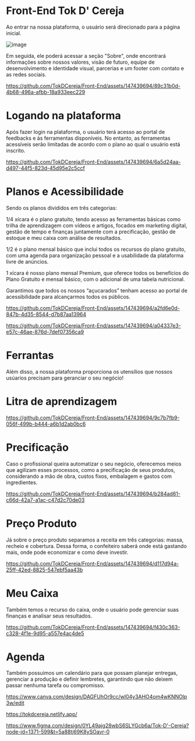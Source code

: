 # Front-End Tok D' Cereja

 Ao entrar na nossa plataforma, o usuário será direcionado para a página inicial.

![image](https://github.com/TokDCereja/Front-End/assets/147439694/f4416bcc-999b-4a14-b141-9265152c8438)

 Em seguida, ele poderá acessar a seção "Sobre", onde encontrará informações sobre nossos valores, visão de futuro, equipe de desenvolvimento e identidade visual, parcerias e um footer com contato e as redes sociais.


https://github.com/TokDCereja/Front-End/assets/147439694/89c31b0d-4b68-496a-afbb-18a933eec229


# Logando na plataforma


 Após fazer login na plataforma, o usuário terá acesso ao portal de feedbacks e às ferramentas disponíveis. No entanto, as ferramentas acessíveis serão limitadas de acordo com o plano ao qual o usuário está inscrito.

https://github.com/TokDCereja/Front-End/assets/147439694/6a5d24aa-d497-44f5-823d-45d95e2c5ccf

# Planos e Acessibilidade

Sendo os planos divididos em três categorias:

1/4 xícara é o plano gratuito, tendo acesso as ferramentas básicas como trilha de aprendizagem com vídeos e artigos, focados em marketing digital, gestão de tempo e finanças juntamente com a  precificação, gestão de estoque e meu caixa com análise de resultados.

1/2 é o plano mensal básico que inclui todos os recursos do plano gratuito, com uma agenda para organização pessoal e a usabilidade da plataforma livre de anúncios.

1 xícara é nosso plano mensal Premium, que oferece todos os benefícios do Plano Gratuito e mensal básico, com o adicional de uma tabela nutricional.

  Garantimos que todos os nossos “açucarados” tenham acesso ao portal de acessibilidade para alcançarmos todos os públicos.


https://github.com/TokDCereja/Front-End/assets/147439694/a2fd6e0d-847b-4d35-8544-d7b87aa13964

https://github.com/TokDCereja/Front-End/assets/147439694/a04337e3-e57c-46ae-876d-7def07356ca9

# Ferrantas

 Além disso, a nossa plataforma proporciona os utensílios que nossos usúarios precisam para geranciar o seu negócio!

# Litra de aprendizagem 

https://github.com/TokDCereja/Front-End/assets/147439694/9c7b7fb9-056f-499b-b444-a6b1d2ab0bc6

# Precificação

Caso o profissional queira automatizar o seu negócio, oferecemos meios que agilizam esses processos, como a  precificação de seus produtos, considerando a mão de obra, custos fixos, embalagem e gastos com ingredientes.

https://github.com/TokDCereja/Front-End/assets/147439694/b284ad61-c66d-42a7-a1ac-c47d2c70de03

# Preço Produto

Já sobre o preço produto separamos a receita em três categorias: massa, recheio e cobertura. Dessa forma, o confeiteiro saberá onde está gastando mais, onde pode economizar e como deve investir.


https://github.com/TokDCereja/Front-End/assets/147439694/d117d94a-25ff-42ed-8825-547ebf5aa43b

# Meu Caixa
Também temos o recurso do caixa, onde o usuário pode gerenciar suas finanças e analisar seus resultados.

https://github.com/TokDCereja/Front-End/assets/147439694/f430c363-c328-4f1e-9d95-a557e4ac4de5


# Agenda 

Também possuimos um calendário para que possam planejar entregas, gerenciar a produção e definir lembretes, garantindo que não deixem passar nenhuma tarefa ou compromisso. 












https://www.canva.com/design/DAGFUhOr9cc/wI04y3AHO4om4wKNNOlp3w/edit

https://tokdcereja.netlify.app/

https://www.figma.com/design/0YL49ajg28wbS6SLYGcb6a/Tok-D'-Cereja?node-id=1371-599&t=5a88tj69K8ySOavr-0

